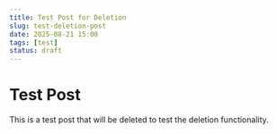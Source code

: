 ```yaml
---
title: Test Post for Deletion
slug: test-deletion-post
date: 2025-08-21 15:00
tags: [test]
status: draft
---
```


# Test Post

This is a test post that will be deleted to test the deletion functionality.
